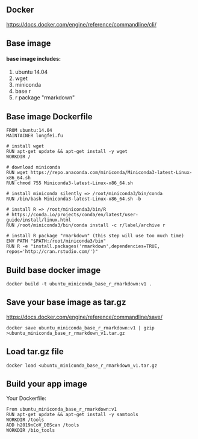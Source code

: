 ## Docker
https://docs.docker.com/engine/reference/commandline/cli/

## Base image

#### base image includes:

1. ubuntu 14.04
2. wget
3. miniconda
4. base r
5. r package "rmarkdown"

## Base image Dockerfile
```
FROM ubuntu:14.04
MAINTAINER longfei.fu

# install wget
RUN apt-get update && apt-get install -y wget
WORKDIR /

# download miniconda
RUN wget https://repo.anaconda.com/miniconda/Miniconda3-latest-Linux-x86_64.sh
RUN chmod 755 Miniconda3-latest-Linux-x86_64.sh

# install miniconda silently => /root/miniconda3/bin/conda
RUN /bin/bash Miniconda3-latest-Linux-x86_64.sh -b

# install R => /root/miniconda3/bin/R
# https://conda.io/projects/conda/en/latest/user-guide/install/linux.html
RUN /root/miniconda3/bin/conda install -c r/label/archive r

# install R package "rmarkdown" (this step will use too much time)
ENV PATH "$PATH:/root/miniconda3/bin"
RUN R -e "install.packages('rmarkdown',dependencies=TRUE, repos='http://cran.rstudio.com/')"
```

## Build base docker image
`docker build -t ubuntu_miniconda_base_r_rmarkdown:v1 .`


## Save your base image as tar.gz
https://docs.docker.com/engine/reference/commandline/save/
```
docker save ubuntu_miniconda_base_r_rmarkdown:v1 | gzip >ubuntu_miniconda_base_r_rmarkdown_v1.tar.gz

```

## Load tar.gz file
```
docker load <ubuntu_miniconda_base_r_rmarkdown_v1.tar.gz
```

## Build your app image

Your Dockerfile:
```
From ubuntu_miniconda_base_r_rmarkdown:v1
RUN apt-get update && apt-get install -y samtools
WORKDIR /tools
ADD h2019nCoV_DBScan /tools
WORKDIR /bio_tools
```